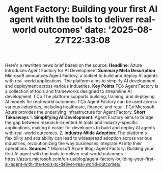 ﻿---
title: "Agent Factory: Building your first AI agent with the tools to deliver real-world outcomes'
date: '2025-08-27T22:33:08"
category: "Markets"
summary: ""
slug: "agent factory building your first ai agent with the tools to"
source_urls:
  - "https://azure.microsoft.com/en-us/blog/agent-factory-building-your-first-ai-agent-with-the-tools-to-deliver-real-world-outcomes/"
seo:
  title: "Agent Factory: Building your first AI agent with the tools to deliver real-world outcomes | Hash n Hedge'
  description: '"
  keywords: ["news", "markets", "brief"]
---
Here's a rewritten news brief based on the source:  **Headline**: Azure Introduces Agent Factory for AI Development  **Summary Meta Description**: Microsoft announces Agent Factory, a toolset to build and deploy AI agents with real-world applications. The platform aims to simplify AI development and deployment across various industries.  **Key Points**  ΓÇó Agent Factory is a collection of tools and frameworks designed to streamline AI development. ΓÇó The platform supports building, training, and deploying AI models for real-world outcomes. ΓÇó Agent Factory can be used across various industries, including healthcare, finance, and retail. ΓÇó Microsoft Azure provides the underlying infrastructure for Agent Factory.  **Short Takeaways**  1. **Simplifying AI Development**: Agent Factory aims to bridge the gap between research-oriented AI tools and industry-specific applications, making it easier for developers to build and deploy AI agents with real-world outcomes. 2. **Industry-Wide Adoption**: The platform's flexibility and scalability can lead to widespread adoption across various industries, revolutionizing the way businesses integrate AI into their operations.  **Sources**  * Microsoft Azure Blog: Agent Factory: Building your first AI agent with the tools to deliver real-world outcomes - https://azure.microsoft.com/en-us/blog/agent-factory-building-your-first-ai-agent-with-the-tools-to-deliver-real-world-outcomes/ 
